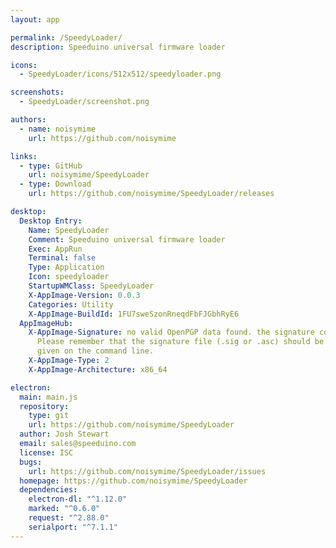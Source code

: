 ```yaml
---
layout: app

permalink: /SpeedyLoader/
description: Speeduino universal firmware loader

icons:
  - SpeedyLoader/icons/512x512/speedyloader.png

screenshots:
  - SpeedyLoader/screenshot.png

authors:
  - name: noisymime
    url: https://github.com/noisymime

links:
  - type: GitHub
    url: noisymime/SpeedyLoader
  - type: Download
    url: https://github.com/noisymime/SpeedyLoader/releases

desktop:
  Desktop Entry:
    Name: SpeedyLoader
    Comment: Speeduino universal firmware loader
    Exec: AppRun
    Terminal: false
    Type: Application
    Icon: speedyloader
    StartupWMClass: SpeedyLoader
    X-AppImage-Version: 0.0.3
    Categories: Utility
    X-AppImage-BuildId: 1FU7sweSzonRneqdFbFJGbhRyE6
  AppImageHub:
    X-AppImage-Signature: no valid OpenPGP data found. the signature could not be verified.
      Please remember that the signature file (.sig or .asc) should be the first file
      given on the command line.
    X-AppImage-Type: 2
    X-AppImage-Architecture: x86_64

electron:
  main: main.js
  repository:
    type: git
    url: https://github.com/noisymime/SpeedyLoader
  author: Josh Stewart
  email: sales@speeduino.com
  license: ISC
  bugs:
    url: https://github.com/noisymime/SpeedyLoader/issues
  homepage: https://github.com/noisymime/SpeedyLoader
  dependencies:
    electron-dl: "^1.12.0"
    marked: "^0.6.0"
    request: "^2.88.0"
    serialport: "^7.1.1"
---
```

